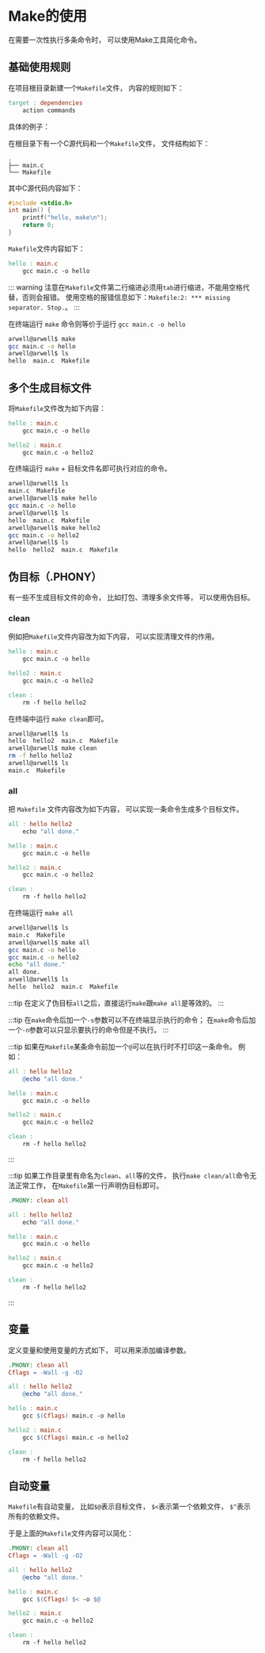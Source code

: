 # Make的使用

在需要一次性执行多条命令时，
可以使用Make工具简化命令。

## 基础使用规则

在项目根目录新建一个`Makefile`文件，
内容的规则如下：
```Makefile
target : dependencies
    action commands
```

具体的例子：

在根目录下有一个C源代码和一个`Makefile`文件，
文件结构如下：
```
.
├── main.c
└── Makefile
```

其中C源代码内容如下：
```C
#include <stdio.h>
int main() {
    printf("hello, make\n");
    return 0;
}
```

`Makefile`文件内容如下：
```Makefile
hello : main.c
	gcc main.c -o hello
```
::: warning
注意在`Makefile`文件第二行缩进必须用`tab`进行缩进，不能用空格代替，否则会报错。
使用空格的报错信息如下：`Makefile:2: *** missing separator. Stop.`。
:::

在终端运行 `make` 命令则等价于运行 `gcc main.c -o hello`
```bash
arwell@arwell$ make
gcc main.c -o hello
arwell@arwell$ ls
hello  main.c  Makefile
```

## 多个生成目标文件

将`Makefile`文件改为如下内容：
```Makefile
hello : main.c
    gcc main.c -o hello

hello2 : main.c
    gcc main.c -o hello2
```

在终端运行 `make` + 目标文件名即可执行对应的命令。

```bash
arwell@arwell$ ls
main.c  Makefile
arwell@arwell$ make hello
gcc main.c -o hello
arwell@arwell$ ls
hello  main.c  Makefile
arwell@arwell$ make hello2
gcc main.c -o hello2
arwell@arwell$ ls
hello  hello2  main.c  Makefile
```

## 伪目标（.PHONY）

有一些不生成目标文件的命令，
比如打包、清理多余文件等，
可以使用伪目标。

### clean

例如把`Makefile`文件内容改为如下内容，
可以实现清理文件的作用。

```Makefile
hello : main.c
	gcc main.c -o hello

hello2 : main.c 
	gcc main.c -o hello2

clean : 
	rm -f hello hello2
```

在终端中运行 `make clean`即可。
```bash
arwell@arwell$ ls
hello  hello2  main.c  Makefile
arwell@arwell$ make clean
rm -f hello hello2
arwell@arwell$ ls
main.c  Makefile
```

### all

把 `Makefile` 文件内容改为如下内容，
可以实现一条命令生成多个目标文件。
```Makefile
all : hello hello2
	echo "all done."

hello : main.c
	gcc main.c -o hello

hello2 : main.c 
	gcc main.c -o hello2

clean : 
	rm -f hello hello2
```

在终端运行 `make all` 
```bash
arwell@arwell$ ls
main.c  Makefile
arwell@arwell$ make all
gcc main.c -o hello
gcc main.c -o hello2
echo "all done."
all done.
arwell@arwell$ ls
hello  hello2  main.c  Makefile
```
:::tip
在定义了伪目标`all`之后，直接运行`make`跟`make all`是等效的。
:::

:::tip
在`make`命令后加一个`-s`参数可以不在终端显示执行的命令；
在`make`命令后加一个`-n`参数可以只显示要执行的命令但是不执行。
:::

:::tip
如果在`Makefile`某条命令前加一个`@`可以在执行时不打印这一条命令。
例如：
```Makefile
all : hello hello2
	@echo "all done."

hello : main.c
	gcc main.c -o hello

hello2 : main.c 
	gcc main.c -o hello2

clean : 
	rm -f hello hello2
```
:::

:::tip
如果工作目录里有命名为`clean`、`all`等的文件，
执行`make clean/all`命令无法正常工作，
在`Makefile`第一行声明伪目标即可。
```Makefile
.PHONY: clean all

all : hello hello2
	echo "all done."

hello : main.c
	gcc main.c -o hello

hello2 : main.c 
	gcc main.c -o hello2

clean : 
	rm -f hello hello2
```
:::

## 变量

定义变量和使用变量的方式如下，
可以用来添加编译参数。

```Makefile
.PHONY: clean all
Cflags = -Wall -g -O2

all : hello hello2
	@echo "all done."

hello : main.c
	gcc $(Cflags) main.c -o hello

hello2 : main.c 
	gcc $(Cflags) main.c -o hello2

clean : 
	rm -f hello hello2
```

## 自动变量

`Makefile`有自动变量，
比如`$@`表示目标文件，
`$<`表示第一个依赖文件，
`$^`表示所有的依赖文件。

于是上面的`Makefile`文件内容可以简化：
```Makefile
.PHONY: clean all
Cflags = -Wall -g -O2

all : hello hello2
	@echo "all done."

hello : main.c
	gcc $(Cflags) $< -o $@

hello2 : main.c 
	gcc main.c -o hello2

clean : 
	rm -f hello hello2
```

